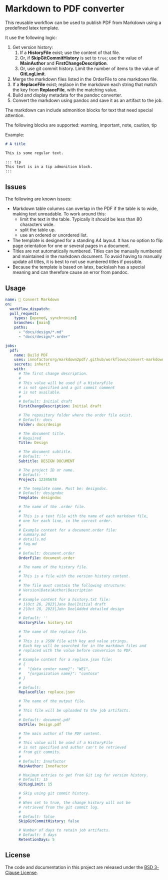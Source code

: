 # Markdown to PDF converter

This reusable workflow can be used to publish PDF from Markdown using a predefined latex template.

It use the following logic:

1. Get version history:
   1. If a **HistoryFile** exist; use the content of that file.
   1. Or, if **SkipGitCommitHistory** is set to `true`; use the value of **MainAuthor** and **FirstChangeDescription**.
   1. Or, use git commit history. Limit the number of items to the value of **GitLogLimit**.
1. Merge the markdown files listed in the OrderFile to one markdown file.
1. If a **ReplaceFile** exist; replace in the markdown each string that match the key from **ReplaceFile**, with the matching value.
1. Build and display metadata for the pandoc converter.
1. Convert the markdown using pandoc and save it as an artifact to the job.

The markdown can include admonition blocks for text that need special attention.

The following blocks are supported: warning, important, note, caution, tip

Example:

```markdown
# A title

This is some regular text.

::: tip
This text is in a tip admonition block.
:::
```

## Issues

The following are known issues:

- Markdown table columns can overlap in the PDF if the table is to wide, making text unreadable. To work around this:
  - limit the text in the table. Typically it should be less than 80 characters wide.
  - split the table up.
  - use an ordered or unordered list.
- The template is designed for a standing A4 layout. It has no option to flip page orientation for one or several pages in a document.
- Titles are not automatically numbered. Titles can be manually numbered and maintained in the markdown document. To avoid having to manually update all titles, it is best to not use numbered titles if possible.
- Because the template is based on latex, backslash has a special meaning and can therefore cause an error from pandoc.

## Usage

```yaml
name: 🧳 Convert Markdown
on:
  workflow_dispatch:
  pull_request:
    types: [opened, synchronize]
    branches: [main]
    paths:
      - "docs/design/*.md"
      - "docs/design/*.order"

jobs:
  pdf:
    name: Build PDF
    uses: innofactororg/markdown2pdf/.github/workflows/convert-markdown.yml@v3beta1
    secrets: inherit
    with:
      # The first change description.
      #
      # This value will be used if a HistoryFile
      # is not specified and a git commit comment
      # is not available.
      #
      # Default: Initial draft
      FirstChangeDescription: Initial draft

      # The repository folder where the order file exist.
      # Default: docs
      Folder: docs/design

      # The document title.
      # Required
      Title: Design

      # The document subtitle.
      # Default: ''
      Subtitle: DESIGN DOCUMENT

      # The project ID or name.
      # Default: ''
      Project: 12345678

      # The template name. Must be: designdoc.
      # Default: designdoc
      Template: designdoc

      # The name of the .order file.
      #
      # This is a text file with the name of each markdown file,
      # one for each line, in the correct order.
      #
      # Example content for a document.order file:
      # summary.md
      # details.md
      # faq.md
      #
      # Default: document.order
      OrderFile: document.order

      # The name of the history file.
      #
      # This is a file with the version history content.
      #
      # The file must contain the following structure:
      # Version|Date|Author|Description
      #
      # Example content for a history.txt file:
      # 1|Oct 26, 2023|Jane Doe|Initial draft
      # 2|Oct 28, 2023|John Doe|Added detailed design
      #
      # Default: ''
      HistoryFile: history.txt

      # The name of the replace file.
      #
      # This is a JSON file with key and value strings.
      # Each key will be searched for in the markdown files and
      # replaced with the value before conversion to PDF.
      #
      # Example content for a replace.json file:
      # {
      #   "{data center name}": "WE1",
      #   "{organization name}": "contoso"
      # }
      #
      # Default:
      ReplaceFile: replace.json

      # The name of the output file.
      #
      # This file will be uploaded to the job artifacts.
      #
      # Default: document.pdf
      OutFile: Design.pdf

      # The main author of the PDF content.
      #
      # This value will be used if a HistoryFile
      # is not specified and author can't be retrieved
      # from git commits.
      #
      # Default: Innofactor
      MainAuthor: Innofactor

      # Maximum entries to get from Git Log for version history.
      # Default: 15
      GitLogLimit: 15

      # Skip using git commit history.
      #
      # When set to true, the change history will not be
      # retrieved from the git commit log.
      #
      # Default: false
      SkipGitCommitHistory: false

      # Number of days to retain job artifacts.
      # Default: 5 days
      RetentionDays: 5
```

## License

The code and documentation in this project are released under the [BSD 3-Clause License](LICENSE).
